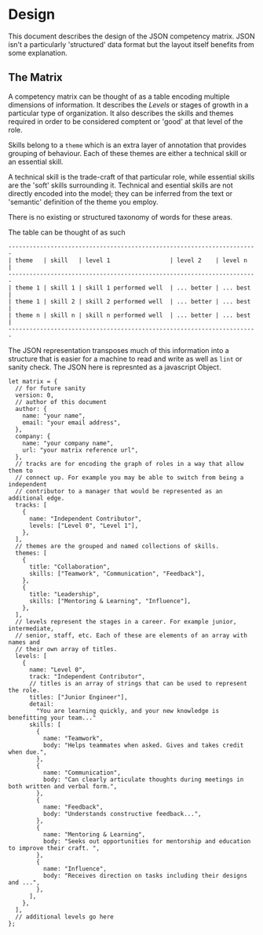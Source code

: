 # Design

This document describes the design of the JSON competency matrix. JSON isn't a
particularly 'structured' data format but the layout itself benefits from some
explanation.

## The Matrix

A competency matrix can be thought of as a table encoding multiple dimensions of
information.  It describes the _Levels_ or stages of growth in a particular type
of organization. It also describes the skills and themes required in order to be
considered comptent or 'good' at that level of the role.

Skills belong to a `theme` which is an extra layer of annotation that provides
grouping of behaviour.  Each of these themes are either a technical skill or an
essential skill.

A technical skill is the trade-craft of that particular role, while essential
skills are the 'soft' skills surrounding it. Technical and esential skills are
not directly encoded into the model; they can be inferred from the text or
'semantic' definition of the theme you employ.

There is no existing or structured taxonomy of words for these areas.

The table can be thought of as such

```
-----------------------------------------------------------------------
| theme   | skill   | level 1                 | level 2    | level n  |
-----------------------------------------------------------------------
| theme 1 | skill 1 | skill 1 performed well  | ... better | ... best |
| theme 1 | skill 2 | skill 2 performed well  | ... better | ... best |
| theme n | skill n | skill n performed well  | ... better | ... best |
-----------------------------------------------------------------------
```

The JSON representation transposes much of this information into a structure
that is easier for a machine to read and write as well as `lint` or sanity
check. The JSON here is represnted as a javascript Object.

```
let matrix = {
  // for future sanity
  version: 0,
  // author of this document
  author: {
    name: "your name",
    email: "your email address",
  },
  company: {
    name: "your company name",
    url: "your matrix reference url",
  },
  // tracks are for encoding the graph of roles in a way that allow them to
  // connect up. For example you may be able to switch from being a independent
  // contributor to a manager that would be represented as an additional edge.
  tracks: [
    {
      name: "Independent Contributor",
      levels: ["Level 0", "Level 1"],
    },
  ],
  // themes are the grouped and named collections of skills.
  themes: [
    {
      title: "Collaboration",
      skills: ["Teamwork", "Communication", "Feedback"],
    },
    {
      title: "Leadership",
      skills: ["Mentoring & Learning", "Influence"],
    },
  ],
  // levels represent the stages in a career. For example junior, intermediate,
  // senior, staff, etc. Each of these are elements of an array with names and
  // their own array of titles.
  levels: [
    {
      name: "Level 0",
      track: "Independent Contributor",
      // titles is an array of strings that can be used to represent the role.
      titles: ["Junior Engineer"],
      detail:
        "You are learning quickly, and your new knowledge is benefitting your team..."
      skills: [
        {
          name: "Teamwork",
          body: "Helps teammates when asked. Gives and takes credit when due.",
        },
        {
          name: "Communication",
          body: "Can clearly articulate thoughts during meetings in both written and verbal form.",
        },
        {
          name: "Feedback",
          body: "Understands constructive feedback...",
        },
        {
          name: "Mentoring & Learning",
          body: "Seeks out opportunities for mentorship and education to improve their craft. ",
        },
        {
          name: "Influence",
          body: "Receives direction on tasks including their designs and ...",
        },
      ],
    },
  ],
  // additional levels go here
};
```


